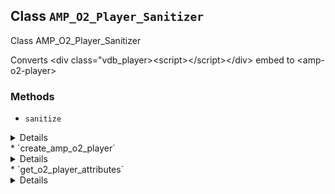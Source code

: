 ## Class `AMP_O2_Player_Sanitizer`

Class AMP_O2_Player_Sanitizer

Converts &lt;div class=&quot;vdb_player&gt;&lt;script&gt;&lt;/script&gt;&lt;/div&gt; embed to &lt;amp-o2-player&gt;

### Methods
* `sanitize`

<details>

```php
public sanitize()
```

Sanitize the O2 Player elements from the HTML contained in this instance&#039;s Dom\Document.


</details>
* `create_amp_o2_player`

<details>

```php
private create_amp_o2_player( Document $dom, \DOMElement $node )
```

Replaces node with amp-o2-player


</details>
* `get_o2_player_attributes`

<details>

```php
private get_o2_player_attributes( $src )
```

Gets O2 Player&#039;s required attributes from script src


</details>
